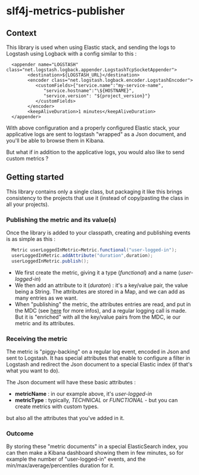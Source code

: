 # slf4j-metrics-publisher

## Context

This library is used when using Elastic stack, and sending the logs to Logstash using Logback with a config similar to this : 

      <appender name="LOGSTASH" class="net.logstash.logback.appender.LogstashTcpSocketAppender">
            <destination>${LOGSTASH_URL}</destination>
            <encoder class="net.logstash.logback.encoder.LogstashEncoder">
               <customFields>{"service.name":"my-service-name",
                  "service.hostname":"\${HOSTNAME}",
                  "service.version": "${project_version}"}
               </customFields>
            </encoder>
            <keepAliveDuration>1 minutes</keepAliveDuration>
      </appender> 

With above configuration and a properly configured Elastic stack, your applicative logs are sent to logstash "wrapped" as a Json document, and you'll be able to browse them in Kibana.

But what if in addition to the applicative logs, you would also like to send custom metrics ?

## Getting started

This library contains only a single class, but packaging it like this brings consistency to the projects that use it (instead of copy/pasting the class in all your projects).

### Publishing the metric and its value(s)

Once the library is added to your classpath, creating and publishing events is as simple as this : 

``` java
  Metric userLoggedInMetric=Metric.functional("user-logged-in");
  userLoggedInMetric.addAttribute("duration",duration);
  userLoggedInMetric.publish(); 
```

- We first create the metric, giving it a type (_functional_) and a name (_user-logged-in_)
- We then add an attribute to it (_duraton_) : it's a key/value pair, the value being a String. The attributes are stored in a Map, and we can add as many entries as we want.
- When "publishing" the metric, the attributes entries are read, and put in the MDC (see [here](http://logback.qos.ch/manual/mdc.html) for more infos), and a regular logging call is made. But it is "enriched" with all the key/value pairs from the MDC, ie our metric and its attributes.     

### Receiving the metric

The metric is "piggy-backing" on a regular log event, encoded in Json and sent to Logstash. It has special attributes that enable to configure a filter in Logstash and redirect the Json document to a special Elastic index (if that's what you want to do).

The Json document will have these basic attributes : 
- **metricName** : in our example above, it's _user-logged-in_
- **metricType** : typically, _TECHNICAL_ or _FUNCTIONAL_ - but you can create metrics with custom types.    

but also all the attributes that you've added in it. 

### Outcome

By storing these "metric documents" in a special ElasticSearch index, you can then make a Kibana dashboard showing them in few minutes, so for example the number of "user-logged-in" events, and the min/max/average/percentiles duration for it. 

